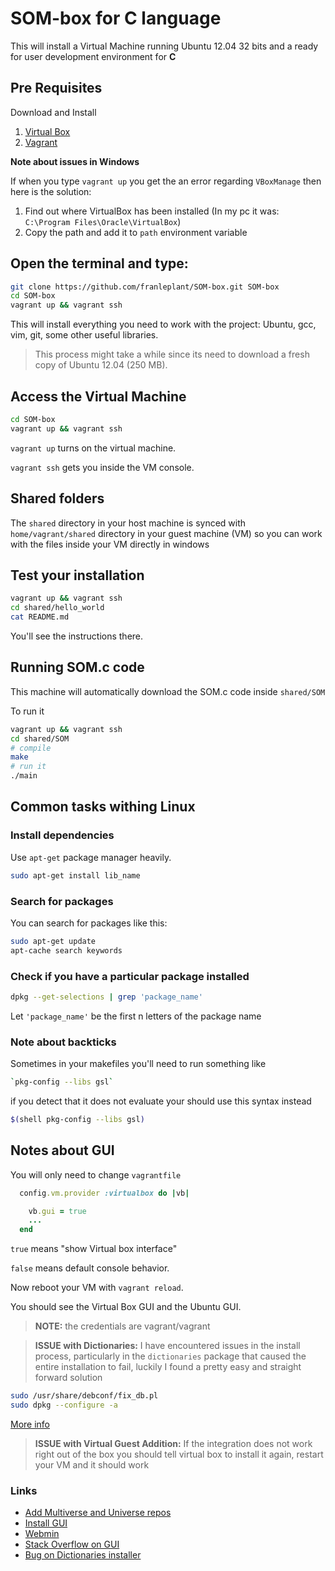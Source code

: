 SOM-box for C language
======================


This will install a Virtual Machine running Ubuntu 12.04 32 bits
and a ready for user development environment for **C**

## Pre Requisites

Download and Install

1. [Virtual Box](https://www.virtualbox.org/wiki/Downloads)
2. [Vagrant](http://www.vagrantup.com/downloads.html)


**Note about issues in Windows**

If when you type `vagrant up` you get the an error regarding `VBoxManage` then here is the solution:

1. Find out where VirtualBox has been installed (In my pc it was: `C:\Program Files\Oracle\VirtualBox`)
2. Copy the path and add it to `path` environment variable


## Open the terminal and type:

```bash
git clone https://github.com/franleplant/SOM-box.git SOM-box
cd SOM-box
vagrant up && vagrant ssh
```

This will install everything you need to work with the project:
Ubuntu, gcc, vim, git, some other useful libraries.


> This process might take a while since its need to download
a fresh copy of Ubuntu 12.04 (250 MB).

## Access the Virtual Machine

```bash
cd SOM-box
vagrant up && vagrant ssh
```

`vagrant up` turns on the virtual machine.

`vagrant ssh` gets you inside the VM console.


## Shared folders

The `shared` directory in your host machine is synced with `home/vagrant/shared` directory
in your guest machine (VM) so you can work with the files inside your VM directly in windows 


## Test your installation

```bash
vagrant up && vagrant ssh
cd shared/hello_world
cat README.md
```

You'll see the instructions there.

## Running SOM.c code

This machine will automatically download the SOM.c code inside
`shared/SOM`

To run it

```bash
vagrant up && vagrant ssh
cd shared/SOM
# compile
make
# run it
./main
```

## Common tasks withing Linux


### Install dependencies

Use `apt-get` package manager heavily.

```bash
sudo apt-get install lib_name
```

### Search for packages 

You can search for packages like this:

```bash
sudo apt-get update
apt-cache search keywords
```


### Check if you have a particular package installed

```bash
dpkg --get-selections | grep 'package_name'
```
Let `'package_name'` be the first n letters of the package name


### Note about backticks

Sometimes in your makefiles you'll need to run something like

```bash
`pkg-config --libs gsl`
```

if you detect that it does not evaluate your should use this syntax instead

```bash
$(shell pkg-config --libs gsl)
```



## Notes about GUI


You will only need to change `vagrantfile`

```ruby
  config.vm.provider :virtualbox do |vb|

    vb.gui = true
    ...
  end
```

`true` means "show Virtual box interface"

`false` means default console behavior.



Now reboot your VM with `vagrant reload`.

You should see the Virtual Box GUI and the Ubuntu GUI.


> **NOTE:** the credentials are vagrant/vagrant


> **ISSUE with Dictionaries:** I have encountered issues in the install process, particularly in the `dictionaries` package that caused the entire installation to fail, luckily I found a pretty easy and straight forward solution
```bash
sudo /usr/share/debconf/fix_db.pl
sudo dpkg --configure -a
```
[More info](https://bugs.launchpad.net/ubuntu/+source/dictionaries-common/+bug/1310271)


> **ISSUE with Virtual Guest Addition:** If the integration does not work right out of the box you should
tell virtual box to install it again, restart your VM and it should work


### Links

- [Add Multiverse and Universe repos](http://askubuntu.com/questions/148638/how-do-i-enable-the-universe-repository)
- [Install GUI](http://www.ubuntugeek.com/how-to-install-gui-on-ubuntu-12-04-precise-server.html)
- [Webmin](http://www.ubuntugeek.com/install-gui-in-ubuntu-server.html)
- [Stack Overflow on GUI](http://stackoverflow.com/questions/18878117/using-vagrant-to-run-virtual-machines-with-desktop-environment)
- [Bug on Dictionaries installer](https://bugs.launchpad.net/ubuntu/+source/dictionaries-common/+bug/1310271)